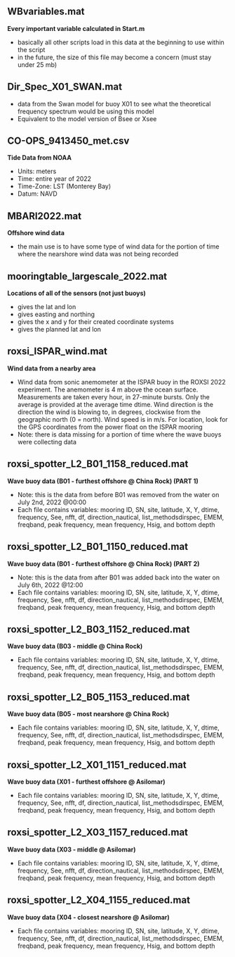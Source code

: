 ## WBvariables.mat
**Every important variable calculated in Start.m**
* basically all other scripts load in this data at the beginning to use within the script
* in the future, the size of this file may become a concern (must stay under 25 mb)

## Dir_Spec_X01_SWAN.mat
* data from the Swan model for buoy X01 to see what the theoretical frequency spectrum would be using this model
* Equivalent to the model version of Bsee or Xsee 

## CO-OPS_9413450_met.csv
**Tide Data from NOAA**
* Units: meters
* Time: entire year of 2022
* Time-Zone: LST (Monterey Bay)
* Datum: NAVD

## MBARI2022.mat
**Offshore wind data**
* the main use is to have some type of wind data for the portion of time where the nearshore wind data was not being recorded

## mooringtable_largescale_2022.mat
**Locations of all of the sensors (not just buoys)**
* gives the lat and lon
* gives easting and northing
* gives the x and y for their created coordinate systems
* gives the planned lat and lon

## roxsi_ISPAR_wind.mat
**Wind data from a nearby area**
* Wind data from sonic anemometer at the ISPAR buoy in the ROXSI 2022 experiment. The anemometer is 4 m above the ocean surface. Measurements are taken every hour, in 27-minute bursts. Only the average is provided at the average time dtime. Wind direction is the direction the wind is blowing to, in degrees, clockwise from the geographic north (0 = north). Wind speed is in m/s. For location, look for the GPS coordinates from the power float on the ISPAR mooring
* Note: there is data missing for a portion of time where the wave buoys were collecting data

## roxsi_spotter_L2_B01_1158_reduced.mat
**Wave buoy data (B01 - furthest offshore @ China Rock) (PART 1)**
* Note: this is the data from before B01 was removed from the water on July 2nd, 2022 @00:00
* Each file contains variables: mooring ID, SN, site, latitude, X, Y, dtime, frequency, See, nfft, df, direction_nautical, list_methodsdirspec, EMEM, freqband, peak frequency, mean frequency, Hsig, and bottom depth

## roxsi_spotter_L2_B01_1150_reduced.mat
**Wave buoy data (B01 - furthest offshore @ China Rock) (PART 2)**
* Note: this is the data from after B01 was added back into the water on July 6th, 2022 @12:00
* Each file contains variables: mooring ID, SN, site, latitude, X, Y, dtime, frequency, See, nfft, df, direction_nautical, list_methodsdirspec, EMEM, freqband, peak frequency, mean frequency, Hsig, and bottom depth

## roxsi_spotter_L2_B03_1152_reduced.mat
**Wave buoy data (B03 - middle @ China Rock)**
* Each file contains variables: mooring ID, SN, site, latitude, X, Y, dtime, frequency, See, nfft, df, direction_nautical, list_methodsdirspec, EMEM, freqband, peak frequency, mean frequency, Hsig, and bottom depth

## roxsi_spotter_L2_B05_1153_reduced.mat
**Wave buoy data (B05 - most nearshore @ China Rock)**
* Each file contains variables: mooring ID, SN, site, latitude, X, Y, dtime, frequency, See, nfft, df, direction_nautical, list_methodsdirspec, EMEM, freqband, peak frequency, mean frequency, Hsig, and bottom depth

## roxsi_spotter_L2_X01_1151_reduced.mat
**Wave buoy data (X01 - furthest offshore @ Asilomar)**
* Each file contains variables: mooring ID, SN, site, latitude, X, Y, dtime, frequency, See, nfft, df, direction_nautical, list_methodsdirspec, EMEM, freqband, peak frequency, mean frequency, Hsig, and bottom depth

## roxsi_spotter_L2_X03_1157_reduced.mat
**Wave buoy data (X03 - middle @ Asilomar)**
* Each file contains variables: mooring ID, SN, site, latitude, X, Y, dtime, frequency, See, nfft, df, direction_nautical, list_methodsdirspec, EMEM, freqband, peak frequency, mean frequency, Hsig, and bottom depth

## roxsi_spotter_L2_X04_1155_reduced.mat
**Wave buoy data (X04 - closest nearshore @ Asilomar)**
* Each file contains variables: mooring ID, SN, site, latitude, X, Y, dtime, frequency, See, nfft, df, direction_nautical, list_methodsdirspec, EMEM, freqband, peak frequency, mean frequency, Hsig, and bottom depth

